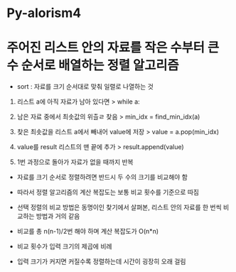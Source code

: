 # Py-alorism4

# 주어진 리스트 안의 자료를 작은 수부터 큰 수 순서로 배열하는 정렬 알고리즘

- sort : 자료를 크기 순서대로 맞춰 일렬로 나열하는 것

1. 리스트 a에 아직 자료가 남아 있다면 > while a:

2. 남은 자료 중에서 최솟값의 위츨ㄹ 찾음 > min_idx = find_min_idx(a)

3. 찾은 최솟값을 리스트 a에서 빼내어 value에 저장 > value = a.pop(min_idx)

4. value를 result 리스트의 맨 끝에 추가 > result.append(value)

5. 1번 과정으로 돌아가 자료가 없을 때까지 반복

- 자료를 크기 순서로 정렬하려면 반드시 두 수의 크기를 비교해야 함

- 따라서 정렬 알고리즘의 계산 복잡도는 보통 비교 횟수를 기준으로 따짐

- 선택 정렬의 비교 방법은 동명이인 찾기에서 살펴본, 리스트 안의 자료를 한 번씩 비교하는 방법과 거의 같음

- 비교를 총 n(n-1)/2번 해야 하며 계산 복잡도가 O(n*n)

- 비교 횟수가 입력 크기의 제곱에 비례

- 입력 크기가 커지면 커질수록 정렬하는데 시간이 굉장히 오래 걸림
